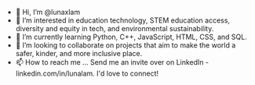 - 👋 Hi, I’m @lunaxlam
- 👀 I’m interested in education technology, STEM education access, diversity and equity in tech, and environmental sustainability.
- 🌱 I’m currently learning Python, C++, JavaScript, HTML, CSS, and SQL.
- 💞️ I’m looking to collaborate on projects that aim to make the world a safer, kinder, and more inclusive place. 
- 📫 How to reach me ... Send me an invite over on LinkedIn - linkedin.com/in/lunalam. I'd love to connect!

<!---
lunaxlam/lunaxlam is a ✨ special ✨ repository because its `README.md` (this file) appears on your GitHub profile.
You can click the Preview link to take a look at your changes.
--->
